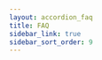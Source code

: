 ```yaml
---
layout: accordion_faq
title: FAQ
sidebar_link: true
sidebar_sort_order: 9
---
```


<!-- The content for this page is under layouts/.

It's a hacky fix to get tabbed content into this theme, but it does the job for now. -->